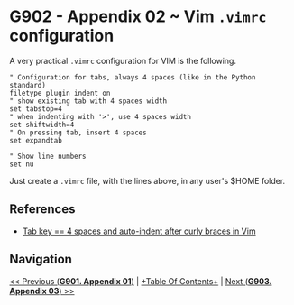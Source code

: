 # G902 - Appendix 02 ~ Vim `.vimrc` configuration

A very practical `.vimrc` configuration for VIM is the following.

~~~vim
" Configuration for tabs, always 4 spaces (like in the Python standard)
filetype plugin indent on
" show existing tab with 4 spaces width
set tabstop=4
" when indenting with '>', use 4 spaces width
set shiftwidth=4
" On pressing tab, insert 4 spaces
set expandtab

" Show line numbers
set nu

~~~

Just create a `.vimrc` file, with the lines above, in any user's $HOME folder.

## References

- [Tab key == 4 spaces and auto-indent after curly braces in Vim](https://stackoverflow.com/questions/234564/tab-key-4-spaces-and-auto-indent-after-curly-braces-in-vim)

## Navigation

[<< Previous (**G901. Appendix 01**)](G901%20-%20Appendix%2001%20~%20Connecting%20through%20SSH%20with%20PuTTY.md) | [+Table Of Contents+](G000%20-%20Table%20Of%20Contents.md) | [Next (**G903. Appendix 03**) >>](G903%20-%20Appendix%2003%20~%20Customization%20of%20the%20motd%20file.md)
